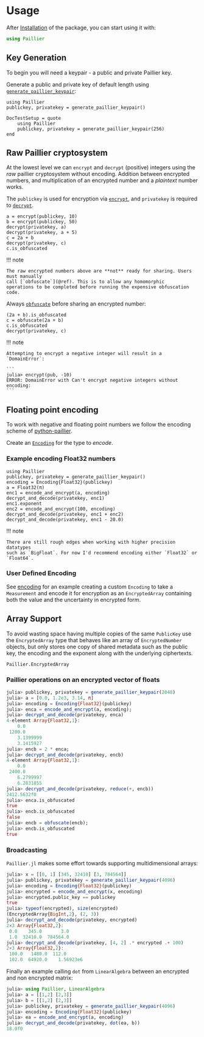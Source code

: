 # Usage

After [Installation](@ref) of the package, you can start using it with:

```julia
using Paillier
```


## Key Generation

To begin you will need a keypair - a public and private Paillier key.

Generate a public and private key of default length using [`generate_paillier_keypair`](@ref):

```@repl rawcrypto
using Paillier
publickey, privatekey = generate_paillier_keypair()
```

```@meta
DocTestSetup = quote
    using Paillier
    publickey, privatekey = generate_paillier_keypair(256)
end
```

## Raw Paillier cryptosystem

At the lowest level we can `encrypt` and `decrypt` (positive) integers using the
*raw* paillier cryptosystem without encoding. Addition between encrypted numbers,
and multiplication of an encrypted number and a *plaintext* number works.

The `publickey` is used for encryption via [`encrypt`](@ref), and `privatekey`
is required to [`decrypt`](@ref).


```@repl rawcrypto
a = encrypt(publickey, 10)
b = encrypt(publickey, 50)
decrypt(privatekey, a)
decrypt(privatekey, a + 5)
c = 2a + b
decrypt(privatekey, c)
c.is_obfuscated
```


!!! note

    The raw encrypted numbers above are **not** ready for sharing. Users must manually
    call [`obfuscate`](@ref). This is to allow any homomorphic
    operations to be completed before running the expensive obfuscation code.



Always [`obfuscate`](@ref) before sharing an encrypted number:

```@repl rawcrypto
(2a + b).is_obfuscated
c = obfuscate(2a + b)
c.is_obfuscated
decrypt(privatekey, c)
```

!!! note

    Attempting to encrypt a negative integer will result in a `DomainError`:

    ```
    julia> encrypt(pub, -10)
    ERROR: DomainError with Can't encrypt negative integers without encoding:
    ```

## Floating point encoding

To work with negative and floating point numbers we follow the encoding scheme of
[python-paillier](https://python-paillier.readthedocs.io/en/develop/phe.html#phe.paillier.EncodedNumber).

Create an [`Encoding`](@ref) for the type to *encode*.


### Example encoding Float32 numbers

```@repl
using Paillier
publickey, privatekey = generate_paillier_keypair()
encoding = Encoding{Float32}(publickey)
a = Float32(π)
enc1 = encode_and_encrypt(a, encoding)
decrypt_and_decode(privatekey, enc1)
enc1.exponent
enc2 = encode_and_encrypt(100, encoding)
decrypt_and_decode(privatekey, enc1 + enc2)
decrypt_and_decode(privatekey, enc1 - 20.0)
```

!!! note

    There are still rough edges when working with higher precision datatypes
    such as `BigFloat`. For now I'd recommend encoding either `Float32` or `Float64`.  

### User Defined Encoding

See [encoding](./encoding.md) for an example creating a custom `Encoding` to take a
`Measurement` and encode it for encryption as an `EncryptedArray` containing both
the value and the uncertainty in encrypted form.

## Array Support

To avoid wasting space having multiple copies of the same `PublicKey` use the
`EncryptedArray` type that behaves like an array of `EncryptedNumber` objects, but only
stores one copy of shared metadata such as the public
key, the encoding and the exponent along with the underlying ciphertexts.

```@docs
Paillier.EncryptedArray
```

### Paillier operations on an encrypted vector of floats

```julia
julia> publickey, privatekey = generate_paillier_keypair(2048)
julia> a = [0.0, 1.2e3, 3.14, π]
julia> encoding = Encoding{Float32}(publickey)
julia> enca = encode_and_encrypt(a, encoding);
julia> decrypt_and_decode(privatekey, enca)
4-element Array{Float32,1}:
    0.0      
 1200.0      
    3.1399999
    3.1415927
julia> encb = 2 * enca;
julia> decrypt_and_decode(privatekey, encb)
4-element Array{Float32,1}:
    0.0      
 2400.0      
    6.2799997
    6.2831855
julia> decrypt_and_decode(privatekey, reduce(+, encb))
2412.5632f0
julia> enca.is_obfuscated
true
julia> encb.is_obfuscated
false
julia> encb = obfuscate(encb);
julia> encb.is_obfuscated
true
```


### Broadcasting

`Paillier.jl` makes some effort towards supporting multidimensional arrays:

```julia
julia> x = [[0, 1] [345, 32410] [3, 784564]]
julia> publickey, privatekey = generate_paillier_keypair(4096)
julia> encoding = Encoding{Float32}(publickey)
julia> encrypted = encode_and_encrypt(x, encoding)
julia> encrypted.public_key == publickey
true
julia> typeof(encrypted), size(encrypted)
(EncryptedArray{BigInt,2}, (2, 3))
julia> decrypt_and_decode(privatekey, encrypted)
2×3 Array{Float32,2}:
 0.0    345.0       3.0
 1.0  32410.0  784564.0
julia> decrypt_and_decode(privatekey, [4, 2] .* encrypted .+ 100)
2×3 Array{Float32,2}:
 100.0   1480.0  112.0      
 102.0  64920.0    1.56923e6
```

Finally an example calling `dot` from `LinearAlgebra` between an encrypted
and non encrypted matrix:

```julia
julia> using Paillier, LinearAlgebra
julia> a = [[1,2] [2,3]]
julia> b = [[1,2] [2,3]]
julia> publickey, privatekey = generate_paillier_keypair(4096)
julia> encoding = Encoding{Float32}(publickey)
julia> ea = encode_and_encrypt(a, encoding)
julia> decrypt_and_decode(privatekey, dot(ea, b))
18.0f0
```
